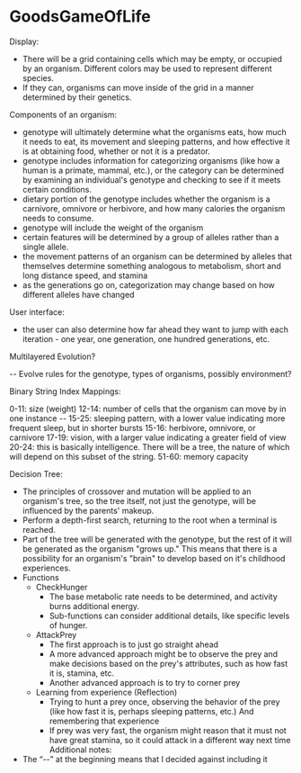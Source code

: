 # GoodsGameOfLife
Display:
- There will be a grid containing cells which may be empty, or occupied by an organism. Different colors may be used to represent 
different species.
- If they can, organisms can move inside of the grid in a manner determined by their genetics.


Components of an organism:
- genotype will ultimately determine what the organisms eats, how much it needs to eat, its movement and sleeping patterns, and how
effective it is at obtaining food, whether or not it is a predator.
- genotype includes information for categorizing organisms (like how a human is a primate, mammal, etc.), or the category can be
determined by examining an individual's genotype and checking to see if it meets certain conditions.
- dietary portion of the genotype includes whether the organism is a carnivore, omnivore or herbivore, and how many calories the organism
needs to consume.
- genotype will include the weight of the organism
- certain features will be determined by a group of alleles rather than a single allele.
- the movement patterns of an organism can be determined by alleles that themselves determine something analogous to metabolism,
short and long distance speed, and stamina
- as the generations go on, categorization may change based on how different alleles have changed


User interface:
- the user can also determine how far ahead they want to jump with each iteration - one year,  one generation,
one hundred generations, etc.


Multilayered Evolution?


-- Evolve rules for the genotype, types of organisms, possibly environment?


Binary String Index Mappings:


0-11: size (weight)
12-14: number of cells that the organism can move by in one instance
-- 15-25: sleeping pattern, with a lower value indicating more frequent sleep, but in shorter bursts
15-16: herbivore, omnivore, or carnivore
17-19: vision, with a larger value indicating a greater field of view
20-24: this is basically intelligence. There will be a tree, the nature of which will depend on this subset of the string.
51-60: memory capacity




Decision Tree:


* The principles of crossover and mutation will be applied to an organism's tree, so the tree itself, not just the genotype, will be influenced by the parents' makeup.
* Perform a depth-first search, returning to the root when a terminal is reached.
* Part of the tree will be generated with the genotype, but the rest of it will be generated as the organism "grows up." This means that there is a possibility for an organism's "brain" to develop based on it's childhood experiences.
* Functions
   * CheckHunger
      * The base metabolic rate needs to be determined, and activity burns additional energy.
      * Sub-functions can consider additional details, like specific levels of hunger.
   * AttackPrey
      * The first approach is to just go straight ahead
      * A more advanced approach might be to observe the prey and make decisions based on the prey's attributes, such as how fast it is, stamina, etc.
      * Another advanced approach is to try to corner prey
   * Learning from experience (Reflection)
      * Trying to hunt a prey once, observing the behavior of the prey (like how fast it is, perhaps sleeping patterns, etc.) And remembering that experience
      * If prey was very fast, the organism might reason that it must not have great stamina, so it could attack in a different way next time
Additional notes:
* The “--” at the beginning means that I decided against including it
